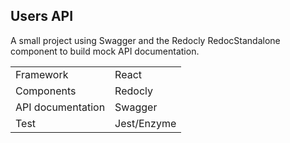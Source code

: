 ## Users API

A small project using Swagger and the Redocly RedocStandalone component to build mock API documentation.

| | |
|-|-|
| Framework | React |
| Components | Redocly |
| API documentation | Swagger |
| Test | Jest/Enzyme |
